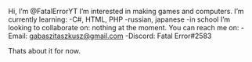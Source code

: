 Hi, I’m @FatalErrorYT
I’m interested in making games and computers.
I’m currently learning:
-C#, HTML, PHP
-russian, japanese
-in school
I’m looking to collaborate on: nothing at the moment.
You can reach me on:
-Email: gabaszitaszkusz@gmail.com
-Discord: Fatal Error#2583

Thats about it for now.
